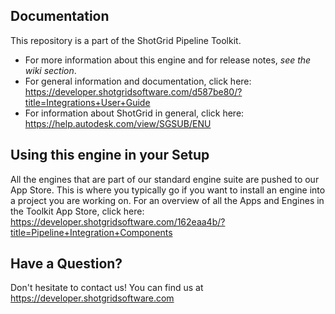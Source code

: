 ## Documentation

This repository is a part of the ShotGrid Pipeline Toolkit.

- For more information about this engine and for release notes, *see the wiki section*.
- For general information and documentation, click here: https://developer.shotgridsoftware.com/d587be80/?title=Integrations+User+Guide
- For information about ShotGrid in general, click here: https://help.autodesk.com/view/SGSUB/ENU

## Using this engine in your Setup

All the engines that are part of our standard engine suite are pushed to our App Store.
This is where you typically go if you want to install an engine into a project you are
working on. For an overview of all the Apps and Engines in the Toolkit App Store,
click here: https://developer.shotgridsoftware.com/162eaa4b/?title=Pipeline+Integration+Components

## Have a Question?

Don't hesitate to contact us! You can find us at https://developer.shotgridsoftware.com
